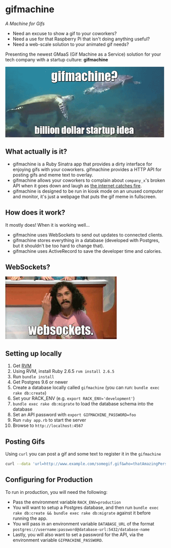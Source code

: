 gifmachine
==========
*A Machine for Gifs*

- Need an excuse to show a gif to your coworkers? 
- Need a use for that Raspberry Pi that isn't doing anything useful?
- Need a web-scale solution to your animated gif needs?

Presenting the newest GMaaS (Gif Machine as a Service) solution for your tech company with a startup culture: **gifmachine**

![billion dollar startup idea](info/gifmachine-1.gif)

What actually is it?
--------------------
- gifmachine is a Ruby Sinatra app that provides a dirty interface for enjoying gifs with your coworkers. gifmachine provides a HTTP API for posting gifs and meme text to overlay.
- gifmachine allows your coworkers to complain about `company_x`'s broken API when it goes down and laugh as [the internet catches fire](http://istheinternetonfire.com/).
- gifmachine is designed to be run in kiosk mode on an unused computer and monitor, it's just a webpage that puts the gif meme in fullscreen.

How does it work?
-----------------
It mostly does! When it is working well...
- gifmachine uses WebSockets to send out updates to connected clients.
- gifmachine stores everything in a database (developed with Postgres, but it shouldn't be too hard to change that).
- gifmachine uses ActiveRecord to save the developer time and calories.

WebSockets?
-----------
![websockets are magic](info/gifmachine-2.gif)

## Setting up locally

1. Get [RVM](http://rvm.io/rvm/install)
2. Using RVM, install Ruby 2.6.5 `rvm install 2.6.5`
3. Run `bundle install`
4. Get Postgres 9.6 or newer
5. Create a database locally called `gifmachine` (you can run: `bundle exec rake db:create`)
6. Set your RACK_ENV (e.g. `export RACK_ENV='development'`)
7. `bundle exec rake db:migrate` to load the database schema into the database
8. Set an API password with `export GIFMACHINE_PASSWORD=foo`
9. Run `ruby app.rb` to start the server
10. Browse to `http://localhost:4567`

## Posting Gifs

Using `curl` you can post a gif and some text to register it in the `gifmachine`

```bash
curl --data 'url=http://www.example.com/somegif.gif&who=thatAmazingPerson&meme_top=herp&meme_bottom=derp&secret=yourSuperSecretPasswordFromAppRb' 'http://yourGifMachineUrl/gif'
```

## Configuring for Production

To run in production, you will need the following:

- Pass the environment variable `RACK_ENV=production`
- You will want to setup a Postgres database, and then run `bundle exec rake db:create && bundle exec rake db:migrate` against it before running the app.
- You will pass in an environment variable `DATABASE_URL` of the format `postgres://username:password@database-url:5432/database-name`
- Lastly, you will also want to set a password for the API, via the environment variable `GIFMACHINE_PASSWORD`.

